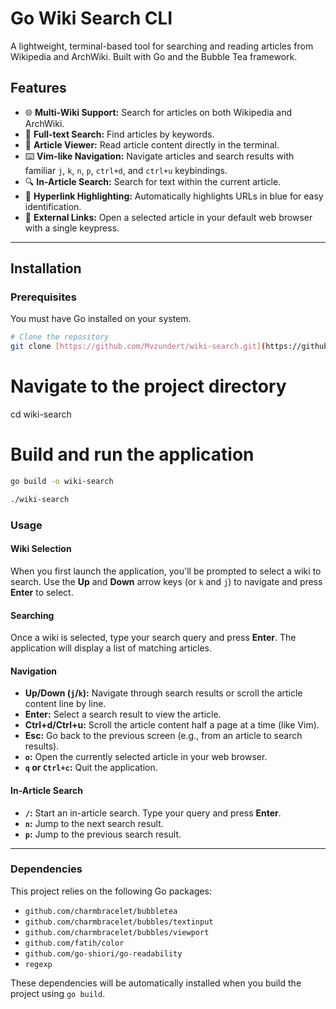 # Go Wiki Search CLI

A lightweight, terminal-based tool for searching and reading articles from Wikipedia and ArchWiki. Built with Go and the Bubble Tea framework.

## Features

-   🌐 **Multi-Wiki Support:** Search for articles on both Wikipedia and ArchWiki.
-   🔎 **Full-text Search:** Find articles by keywords.
-   📖 **Article Viewer:** Read article content directly in the terminal.
-   ⌨️ **Vim-like Navigation:** Navigate articles and search results with familiar `j`, `k`, `n`, `p`, `ctrl+d`, and `ctrl+u` keybindings.
-   🔍 **In-Article Search:** Search for text within the current article.
-   🔗 **Hyperlink Highlighting:** Automatically highlights URLs in blue for easy identification.
-   🚀 **External Links:** Open a selected article in your default web browser with a single keypress.

---

## Installation

### Prerequisites

You must have Go installed on your system.

```bash
# Clone the repository
git clone [https://github.com/Mvzundert/wiki-search.git](https://github.com/Mvzundert/wiki-search.git)
```

# Navigate to the project directory
cd wiki-search

# Build and run the application

```bash
go build -o wiki-search

./wiki-search
```

### Usage

#### Wiki Selection

When you first launch the application, you'll be prompted to select a wiki to search. Use the **Up** and **Down** arrow keys (or `k` and `j`) to navigate and press **Enter** to select.

#### Searching

Once a wiki is selected, type your search query and press **Enter**. The application will display a list of matching articles.

#### Navigation

* **Up/Down (`j`/`k`):** Navigate through search results or scroll the article content line by line.
* **Enter:** Select a search result to view the article.
* **Ctrl+d/Ctrl+u:** Scroll the article content half a page at a time (like Vim).
* **Esc:** Go back to the previous screen (e.g., from an article to search results).
* **`o`:** Open the currently selected article in your web browser.
* **`q` or `Ctrl+c`:** Quit the application.

#### In-Article Search

* **`/`:** Start an in-article search. Type your query and press **Enter**.
* **`n`:** Jump to the next search result.
* **`p`:** Jump to the previous search result.

***

### Dependencies

This project relies on the following Go packages:

* `github.com/charmbracelet/bubbletea`
* `github.com/charmbracelet/bubbles/textinput`
* `github.com/charmbracelet/bubbles/viewport`
* `github.com/fatih/color`
* `github.com/go-shiori/go-readability`
* `regexp`

These dependencies will be automatically installed when you build the project using `go build`.
